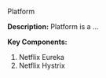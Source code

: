 Platform

**Description:**
Platform is a ...

**Key Components:**
1. Netflix Eureka
2. Netflix Hystrix
